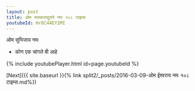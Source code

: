 ```yaml
---
layout: post
title: ओम भास्कराद्युतये नमः १०८ टाइम्स
youtubeId: Hr8C44EY2MI
---
```

 
 
 ओम सुभिजाय नमः  
 
 -  कोण एक चांगले बी आहे 
 
  
 
  
 
 
 
 
 
 


{% include youtubePlayer.html id=page.youtubeId %}
 
[Next]({{ site.baseurl }}{% link  split2/_posts/2016-03-09-ओम ईश्वराय नमः १०८ टाइम्स.md%})
 
